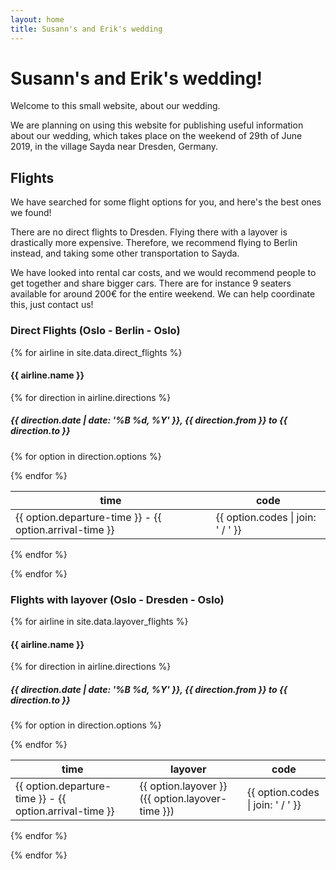 ```yaml
---
layout: home
title: Susann's and Erik's wedding
---
```


# Susann's and Erik's wedding!

Welcome to this small website, about our wedding.

We are planning on using this website for publishing useful information about
our wedding, which takes place on the weekend of 29th of June 2019, in the
village Sayda near Dresden, Germany.

## Flights

We have searched for some flight options for you, and here's the best ones we
found!

There are no direct flights to Dresden. Flying there with a layover is
drastically more expensive. Therefore, we recommend flying to Berlin instead,
and taking some other transportation to Sayda.

We have looked into rental car costs, and we would recommend people to get
together and share bigger cars. There are for instance 9 seaters available
for around 200€ for the entire weekend. We can help coordinate this, just
contact us!

### Direct Flights (Oslo - Berlin - Oslo)

{% for airline in site.data.direct_flights %}
<h4>{{ airline.name }}</h4>

<div class="row">

{% for direction in airline.directions %}

<div class="col-md-6">
<h5>{{ direction.date | date: '%B %d, %Y' }}, {{ direction.from }} to {{ direction.to }} </h5>

<table class="table">
  <thead>
    <tr>
      <th scope="col">time</th>
      <th scope="col">code</th>
    </tr>
  </thead>
  <tbody>

  {% for option in direction.options %}
  <tr>
    <td>{{ option.departure-time }} - {{ option.arrival-time }}</td>
    <td>{{ option.codes | join: ' / ' }}</td>
  </tr>
  {% endfor %}

  </tbody>
</table>

</div>

{% endfor %}

</div>

{% endfor %}

### Flights with layover (Oslo - Dresden - Oslo)

{% for airline in site.data.layover_flights %}
<h4>{{ airline.name }}</h4>

<div class="row">

{% for direction in airline.directions %}

<div class="col-md-6">
<h5>{{ direction.date | date: '%B %d, %Y' }}, {{ direction.from }} to {{ direction.to }} </h5>

<table class="table">
  <thead>
    <tr>
      <th scope="col">time</th>
      <th scope="col">layover</th>
      <th scope="col">code</th>
    </tr>
  </thead>
  <tbody>

  {% for option in direction.options %}
  <tr>
    <td>{{ option.departure-time }} - {{ option.arrival-time }}</td>
    <td>{{ option.layover }} ({{ option.layover-time }})</td>
    <td>{{ option.codes | join: ' / ' }}</td>
  </tr>
  {% endfor %}

  </tbody>
</table>

</div>

{% endfor %}

</div>

{% endfor %}
